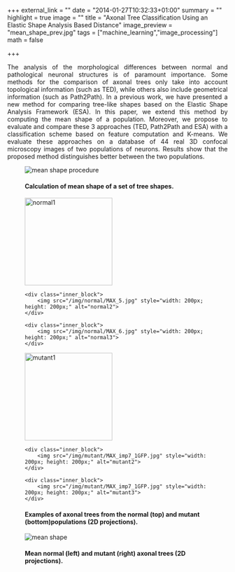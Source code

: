 +++
external_link = ""
date = "2014-01-27T10:32:33+01:00"
summary = ""
highlight = true
image = ""
title = "Axonal Tree Classification Using an Elastic Shape Analysis Based Distance"
image_preview = "mean_shape_prev.jpg"
tags = ["machine_learning","image_processing"]
math = false

+++
<p style='text-align: justify;'>
The analysis of the morphological differences between normal and
pathological neuronal structures is of paramount importance. Some
methods for the comparison of axonal trees only take into account
topological information (such as TED), while others also include
geometrical information (such as Path2Path). In a previous work, we have
presented a new method for comparing tree-like shapes based on the
Elastic Shape Analysis Framework (ESA). In this paper, we extend this
method by computing the mean shape of a population. Moreover, we propose
to evaluate and compare these 3 approaches (TED, Path2Path and ESA) with
a classification scheme based on feature computation and K-means.
We evaluate these approaches on a database of 44 real 3D
confocal microscopy images of two populations of neurons. Results show
that the proposed method distinguishes better between the two
populations.</p>


<figure>
    <img src="/img/mean_shape_procedure.jpg" alt="mean shape procedure">
    <figcaption>
        <h4>Calculation of mean shape of a set of tree shapes.</h4>
    </figcaption> 
</figure>





<figure>
<div class="main_block">
    <div class="inner_block">
        <img src="/img/normal/MAX_3.jpg" style="width: 200px; height: 200px;" alt="normal1">
    </div>

    <div class="inner_block">
        <img src="/img/normal/MAX_5.jpg" style="width: 200px; height: 200px;" alt="normal2">
    </div>    
	
	<div class="inner_block">
        <img src="/img/normal/MAX_6.jpg" style="width: 200px; height: 200px;" alt="normal3">
    </div>    
</div>

<div class="main_block">
    <div class="inner_block">
        <img src="/img/mutant/MAX_47.jpg" style="width: 200px; height: 200px;" alt="mutant1">
    </div>

    <div class="inner_block">
        <img src="/img/mutant/MAX_imp7_1GFP.jpg" style="width: 200px; height: 200px;" alt="mutant2">
    </div>    
	
	<div class="inner_block">
        <img src="/img/mutant/MAX_imp7_1GFP.jpg" style="width: 200px; height: 200px;" alt="mutant3">
    </div>    
</div>

<figcaption>
        <h4>Examples of axonal trees from the normal (top) and mutant
(bottom)populations (2D projections).</h4>
    </figcaption> 
</figure>




<figure>
    <img src="/img/mean_shapes.jpg" alt="mean shape">
    <figcaption>
        <h4>Mean normal (left) and mutant (right) axonal trees (2D projections).</h4>
    </figcaption> 
</figure>





